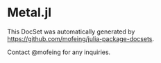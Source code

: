 # Metal.jl

This DocSet was automatically generated by https://github.com/mofeing/julia-package-docsets.

Contact @mofeing for any inquiries.
